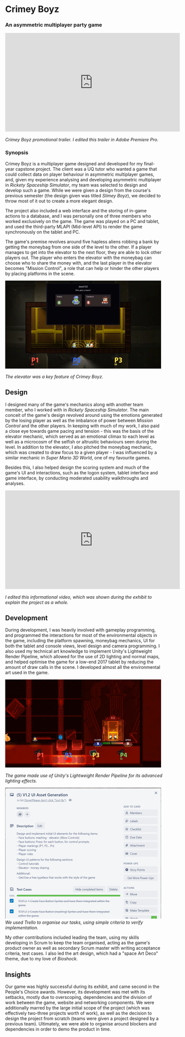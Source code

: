 # Crimey Boyz
### An asymmetric multiplayer party game

<iframe width="560" height="315" src="https://www.youtube.com/embed/6UAVVH0qtss" frameborder="0" allow="accelerometer; autoplay; encrypted-media; gyroscope; picture-in-picture" allowfullscreen></iframe>

_Crimey Boyz promotional trailer. I edited this trailer in Adobe Premiere Pro._

### Synopsis
Crimey Boyz is a multiplayer game designed and developed for my final-year capstone project. The client was a UQ tutor who wanted a game that could collect data on player behaviour in asymmetric multiplayer games, and, given my experience analysing and developing asymmetric multiplayer in _Rickety Spaceship Simulator_, my team was selected to design and develop such a game. While we were given a design from the course's previous semester (the design given was titled _Slimey Boyz_), we decided to throw most of it out to create a more elegant design. 

The project also included a web interface and the storing of in-game actions to a database, and I was personally one of three members who worked exclusively on the game. The game was played on a PC and tablet, and used the third-party MLAPI (Mid-level API) to render the game synchronously on the tablet and PC.

The game's premise revolves around five hapless aliens robbing a bank by getting the moneybag from one side of the level to the other. If a player manages to get into the elevator to the next floor, they are able to lock other players out. The player who enters the elevator with the moneybag can choose who to share the money with, and the last player in the elevator becomes "Mission Control", a role that can help or hinder the other players by placing platforms in the scene.

![The elevator](./assets/img/md/crimeyboyz/elevator_interlude.png) 

_The elevator was a key feature of Crimey Boyz._

## Design
I designed many of the game's mechanics along with another team member, who I worked with in _Rickety Spaceship Simulator_. The main conceit of the game's design revolved around using the emotions generated by the losing player as well as the imbalance of power between _Mission Control_ and the other players. In keeping with much of my work, I also paid a close eye towards game pacing and tension - this was the basis of the elevator mechanic, which served as an emotional climax to each level as well as a microcosm of the selfish or altrusitic behaviours seen during the level. In addition to the elevator, I also pitched the moneybag mechanic, which was created to draw focus to a given player - I was influenced by a similar mechanic in _Super Mario 3D World_, one of my favourite games.

Besides this, I also helped design the scoring system and much of the game's UI and interactions, such as the logon system, tablet interface and game interface, by conducting moderated usability walkthroughs and analyses.

<iframe width="560" height="315" src="https://www.youtube.com/embed/wDFIXjX_PM4" frameborder="0" allow="accelerometer; autoplay; encrypted-media; gyroscope; picture-in-picture" allowfullscreen></iframe>

_I edited this informational video, which was shown during the exhibit to explain the project as a whole._

## Development
During development, I was heavily involved with gameplay programming, and programmed the interactions for most of the environmental objects in the game, including the platform spawning, moneybag mechanics, UI for both the tablet and console views, level design and camera programming. I also used my technical art knowledge to implement Unity's Lightweight Render Pipeline, which allowed for the use of 2D lighting and normal maps, and helped optimise the game for a low-end 2017 tablet by reducing the amount of draw calls in the scene. I developed almost all the environmental art used in the game.

![Lightweight Render Pipeline and art direction](./assets/img/md/crimeyboyz/gameplay_defcon.png) 

_The game made use of Unity's Lightweight Render Pipeline for its advanced lighting effects._  

![Trello task and bug organisation](./assets/img/md/crimeyboyz/trello.png)  
_We used Trello to organise our tasks, using simple criteria to verify implementation._

My other contributions included leading the team, using my skills developing in Scrum to keep the team organised, acting as the game's product owner as well as secondary Scrum master with writing acceptance criteria, test cases. I also led the art design, which had a "space Art Deco" theme, due to my love of _Bioshock_.


## Insights
Our game was highly successful during its exhibit, and came second in the People's Choice awards. However, its development was met with its setbacks, mostly due to overscoping, dependencies and the division of work between the game, website and networking components. We were additionally marred by the large initial scope of the project (which was effectively two-three projects worth of work), as well as the decision to design the project from scratch (teams were given a project designed by a previous team). Ultimately, we were able to organise around blockers and dependencies in order to demo the product in time.
